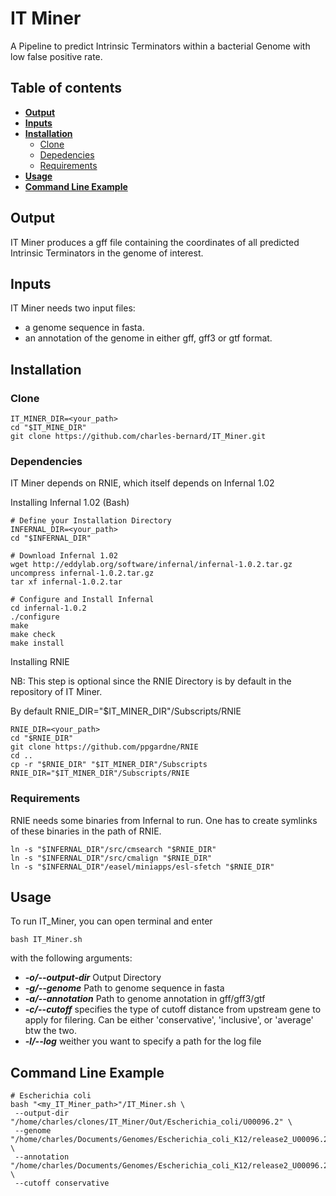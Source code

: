 # IT Miner

A Pipeline to predict Intrinsic Terminators within a bacterial Genome with low false positive rate.

## Table of contents
- [**Output**](#output)
- [**Inputs**](#input)
- [**Installation**](#installation)
	- [Clone](#clone)
	- [Depedencies](#dependencies)
	- [Requirements](#requirements)
- [**Usage**](#usage)
- [**Command Line Example**](#command-line-example)


## Output
IT Miner produces a gff file containing the coordinates of all predicted Intrinsic Terminators in the genome of interest.

## Inputs
IT Miner needs two input files:
 - a genome sequence in fasta.
 - an annotation of the genome in either gff, gff3 or gtf format.

## Installation

### Clone
    IT_MINER_DIR=<your_path>
    cd "$IT_MINE_DIR"
    git clone https://github.com/charles-bernard/IT_Miner.git

### Dependencies
IT Miner depends on RNIE, which itself depends on Infernal 1.02

Installing Infernal 1.02 (Bash)

    # Define your Installation Directory
    INFERNAL_DIR=<your_path>
    cd "$INFERNAL_DIR"

    # Download Infernal 1.02
    wget http://eddylab.org/software/infernal/infernal-1.0.2.tar.gz
    uncompress infernal-1.0.2.tar.gz
    tar xf infernal-1.0.2.tar

    # Configure and Install Infernal
    cd infernal-1.0.2
    ./configure
    make
    make check
    make install

Installing RNIE

NB: This step is optional since the RNIE Directory is by default
in the repository of IT Miner.

By default RNIE_DIR="$IT_MINER_DIR"/Subscripts/RNIE

    RNIE_DIR=<your_path>
    cd "$RNIE_DIR"
    git clone https://github.com/ppgardne/RNIE
    cd ..
    cp -r "$RNIE_DIR" "$IT_MINER_DIR"/Subscripts 
    RNIE_DIR="$IT_MINER_DIR"/Subscripts/RNIE

### Requirements
RNIE needs some binaries from Infernal to run. One has
to create symlinks of these binaries in the path of RNIE.

    ln -s "$INFERNAL_DIR"/src/cmsearch "$RNIE_DIR"
    ln -s "$INFERNAL_DIR"/src/cmalign "$RNIE_DIR"
    ln -s "$INFERNAL_DIR"/easel/miniapps/esl-sfetch "$RNIE_DIR"

## Usage

To run IT_Miner, you can open terminal and enter

    bash IT_Miner.sh

with the following arguments:
* _**-o/--output-dir**_ Output Directory
* _**-g/--genome**_ Path to genome sequence in fasta
* _**-a/--annotation**_ Path to genome annotation in gff/gff3/gtf
* _**-c/--cutoff**_ specifies the type of cutoff distance from upstream gene
to apply for filering. Can be either 'conservative', 'inclusive', or 'average' btw the two.
* _**-l/--log**_ weither you want to specify a path for the log file

## Command Line Example
    # Escherichia coli 
    bash "<my_IT_Miner_path>"/IT_Miner.sh \
     --output-dir "/home/charles/clones/IT_Miner/Out/Escherichia_coli/U00096.2" \
     --genome "/home/charles/Documents/Genomes/Escherichia_coli_K12/release2_U00096.2.fasta" \
     --annotation "/home/charles/Documents/Genomes/Escherichia_coli_K12/release2_U00096.2.gff3" \
     --cutoff conservative
